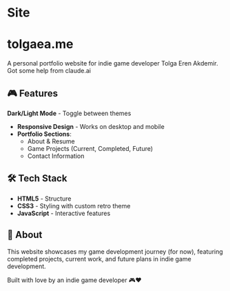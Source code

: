 # Site
# tolgaea.me

A personal portfolio website for indie game developer Tolga Eren Akdemir.
Got some help from claude.ai

## 🎮 Features
 **Dark/Light Mode** - Toggle between themes
- **Responsive Design** - Works on desktop and mobile
- **Portfolio Sections**:
  - About & Resume
  - Game Projects (Current, Completed, Future)
  - Contact Information

## 🛠️ Tech Stack

- **HTML5** - Structure
- **CSS3** - Styling with custom retro theme
- **JavaScript** - Interactive features

## 🎯 About

This website showcases my game development journey (for now), featuring completed projects, current work, and future plans in indie game development.

Built with love by an indie game developer 🎮❤️
